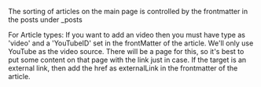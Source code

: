 The sorting of articles on the main page is controlled by the frontmatter in the posts under _posts

For Article types: 
If you want to add an video then you must have type as 'video' and a 'YouTubeID' set in the frontMatter of the article. We'll only use YouTube as the video source. There will be a page for this, so it's best to put some content on that page with the link just in case.
If the target is an external link, then add the href as externalLink in the frontmatter of the article.

